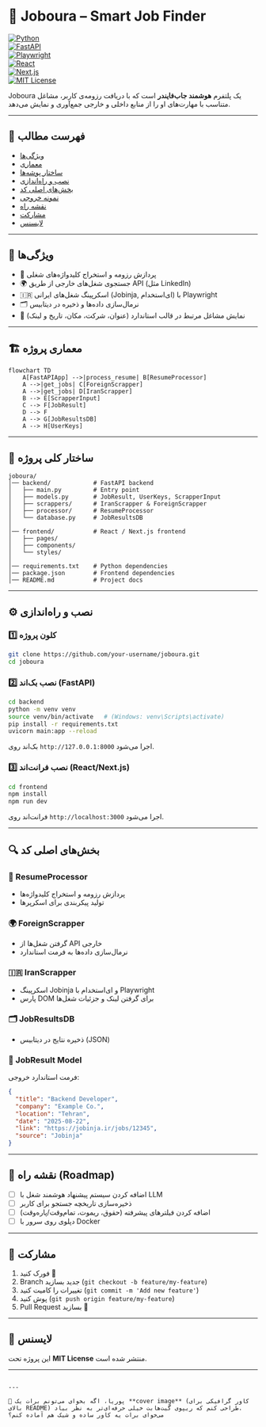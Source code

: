 
# 📌 Joboura – Smart Job Finder  

[![Python](https://img.shields.io/badge/Python-3.11-blue?logo=python)](https://www.python.org/)  
[![FastAPI](https://img.shields.io/badge/FastAPI-Backend-green?logo=fastapi)](https://fastapi.tiangolo.com/)  
[![Playwright](https://img.shields.io/badge/Playwright-Scraping-purple?logo=microsoft)](https://playwright.dev/)  
[![React](https://img.shields.io/badge/React-Frontend-61DAFB?logo=react)](https://reactjs.org/)  
[![Next.js](https://img.shields.io/badge/Next.js-Frontend-black?logo=next.js)](https://nextjs.org/)  
[![MIT License](https://img.shields.io/badge/License-MIT-yellow.svg)](LICENSE)  

Joboura یک پلتفرم **هوشمند جاب‌فایندر** است که با دریافت رزومه‌ی کاربر، مشاغل متناسب با مهارت‌های او را از منابع داخلی و خارجی جمع‌آوری و نمایش می‌دهد.  

---

## 📑 فهرست مطالب
- [ویژگی‌ها](#-ویژگیها)  
- [معماری](#-معماری-پروژه)  
- [ساختار پوشه‌ها](#-ساختار-کلی-پروژه)  
- [نصب و راه‌اندازی](#️-نصب-و-راهاندازی)  
- [بخش‌های اصلی کد](#-بخشهای-اصلی-کد)  
- [نمونه خروجی](#-نمونه-خروجی)  
- [نقشه راه](#-نقشه-راه-roadmap)  
- [مشارکت](#-مشارکت)  
- [لایسنس](#-لایسنس)  

---

## 🚀 ویژگی‌ها
- 📄 پردازش رزومه و استخراج کلیدواژه‌های شغلی  
- 🌍 جستجوی شغل‌های خارجی از طریق API (مثل LinkedIn)  
- 🇮🇷 اسکرپینگ شغل‌های ایرانی (Jobinja, ای‌استخدام) با Playwright  
- 🗂 نرمال‌سازی داده‌ها و ذخیره در دیتابیس  
- 🎯 نمایش مشاغل مرتبط در قالب استاندارد (عنوان، شرکت، مکان، تاریخ و لینک)  

---

## 🏗 معماری پروژه
```mermaid
flowchart TD
    A[FastAPIApp] -->|process_resume| B[ResumeProcessor]
    A -->|get_jobs| C[ForeignScrapper]
    A -->|get_jobs| D[IranScrapper]
    B --> E[ScrapperInput]
    C --> F[JobResult]
    D --> F
    A --> G[JobResultsDB]
    A --> H[UserKeys]
````

---

## 📂 ساختار کلی پروژه

```
joboura/
│── backend/            # FastAPI backend
│   ├── main.py         # Entry point
│   ├── models.py       # JobResult, UserKeys, ScrapperInput
│   ├── scrappers/      # IranScrapper & ForeignScrapper
│   ├── processor/      # ResumeProcessor
│   └── database.py     # JobResultsDB
│
│── frontend/           # React / Next.js frontend
│   ├── pages/
│   ├── components/
│   └── styles/
│
│── requirements.txt    # Python dependencies
│── package.json        # Frontend dependencies
│── README.md           # Project docs
```

---

## ⚙️ نصب و راه‌اندازی

### 1️⃣ کلون پروژه

```bash
git clone https://github.com/your-username/joboura.git
cd joboura
```

### 2️⃣ نصب بک‌اند (FastAPI)

```bash
cd backend
python -m venv venv
source venv/bin/activate   # (Windows: venv\Scripts\activate)
pip install -r requirements.txt
uvicorn main:app --reload
```

بک‌اند روی `http://127.0.0.1:8000` اجرا می‌شود.

### 3️⃣ نصب فرانت‌اند (React/Next.js)

```bash
cd frontend
npm install
npm run dev
```

فرانت‌اند روی `http://localhost:3000` اجرا می‌شود.

---

## 🔍 بخش‌های اصلی کد

### 📄 ResumeProcessor

* پردازش رزومه و استخراج کلیدواژه‌ها
* تولید پیکربندی برای اسکرپرها

### 🌍 ForeignScrapper

* گرفتن شغل‌ها از API خارجی
* نرمال‌سازی داده‌ها به فرمت استاندارد

### 🇮🇷 IranScrapper

* اسکرپینگ Jobinja و ای‌استخدام با Playwright
* پارس DOM برای گرفتن لینک و جزئیات شغل‌ها

### 🗂 JobResultsDB

* ذخیره نتایج در دیتابیس (JSON)

### 🎯 JobResult Model

فرمت استاندارد خروجی:

```json
{
  "title": "Backend Developer",
  "company": "Example Co.",
  "location": "Tehran",
  "date": "2025-08-22",
  "link": "https://jobinja.ir/jobs/12345",
  "source": "Jobinja"
}
```

---


## 📜 نقشه راه (Roadmap)

* [ ] اضافه کردن سیستم پیشنهاد هوشمند شغل با LLM
* [ ] ذخیره‌سازی تاریخچه جستجو برای کاربر
* [ ] اضافه کردن فیلترهای پیشرفته (حقوق، ریموت، تمام‌وقت/پاره‌وقت)
* [ ] دپلوی روی سرور با Docker

---

## 🤝 مشارکت

1. فورک کنید 🍴
2. Branch جدید بسازید (`git checkout -b feature/my-feature`)
3. تغییرات را کامیت کنید (`git commit -m 'Add new feature'`)
4. پوش کنید (`git push origin feature/my-feature`)
5. Pull Request بسازید 🚀

---

## 📄 لایسنس

این پروژه تحت **MIT License** منتشر شده است.

---

```

---

📌 پوریا، اگه بخوای می‌تونم برات یک **cover image** (کاور گرافیکی برای بالای README) طراحی کنم که ریپوی گیت‌هابت خیلی حرفه‌ای‌تر به نظر بیاد.  
می‌خوای برات یه کاور ساده و شیک هم آماده کنم؟
```
